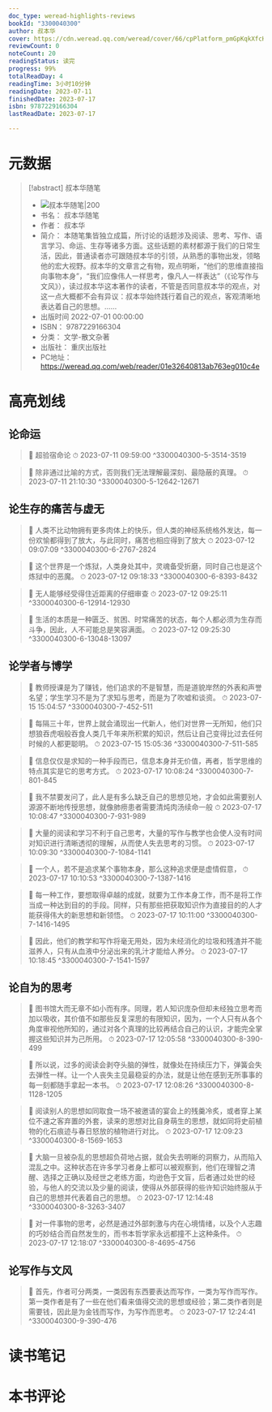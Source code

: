 ```yaml
---
doc_type: weread-highlights-reviews
bookId: "3300040300"
author: 叔本华
cover: https://cdn.weread.qq.com/weread/cover/66/cpPlatform_pmGpKqkXfcHMmDWGoCcoo4/t7_cpPlatform_pmGpKqkXfcHMmDWGoCcoo4.jpg
reviewCount: 0
noteCount: 20
readingStatus: 读完
progress: 99%
totalReadDay: 4
readingTime: 3小时10分钟
readingDate: 2023-07-11
finishedDate: 2023-07-17
isbn: 9787229166304
lastReadDate: 2023-07-17

---
```

# 元数据
> [!abstract] 叔本华随笔
> - ![ 叔本华随笔|200](https://cdn.weread.qq.com/weread/cover/66/cpPlatform_pmGpKqkXfcHMmDWGoCcoo4/t7_cpPlatform_pmGpKqkXfcHMmDWGoCcoo4.jpg)
> - 书名： 叔本华随笔
> - 作者： 叔本华
> - 简介： 本随笔集皆独立成篇，所讨论的话题涉及阅读、思考、写作、语言学习、命运、生存等诸多方面。这些话题的素材都源于我们的日常生活，因此，普通读者亦可跟随叔本华的引领，从熟悉的事物出发，领略他的宏大视野。叔本华的文章言之有物，观点明晰，“他们的思维直接指向事物本身”，“我们应像伟人一样思考，像凡人一样表达”（《论写作与文风》），读过叔本华这本著作的读者，不管是否同意叔本华的观点，对这一点大概都不会有异议：叔本华始终践行着自己的观点，客观清晰地表达着自己的思想。……
> - 出版时间 2022-07-01 00:00:00
> - ISBN： 9787229166304
> - 分类： 文学-散文杂著
> - 出版社： 重庆出版社
> - PC地址：https://weread.qq.com/web/reader/01e32640813ab763eg010c4e

# 高亮划线

## 论命运

> 📌 超验宿命论 
> ⏱ 2023-07-11 09:59:00 ^3300040300-5-3514-3519

> 📌 除非通过比喻的方式，否则我们无法理解最深刻、最隐蔽的真理。 
> ⏱ 2023-07-11 21:10:30 ^3300040300-5-12642-12671

## 论生存的痛苦与虚无

> 📌 人类不比动物拥有更多肉体上的快乐，但人类的神经系统格外发达，每一份欢愉都得到了放大，与此同时，痛苦也相应得到了放大 
> ⏱ 2023-07-12 09:07:09 ^3300040300-6-2767-2824

> 📌 这个世界是一个炼狱，人类身处其中，灵魂备受折磨，同时自己也是这个炼狱中的恶魔。 
> ⏱ 2023-07-12 09:18:33 ^3300040300-6-8393-8432

> 📌 无人能够经受得住近距离的仔细审查 
> ⏱ 2023-07-12 09:25:11 ^3300040300-6-12914-12930

> 📌 生活的本质是一种匮乏、贫困、时常痛苦的状态，每个人都必须为生存而斗争，因此，人不可能总是笑容满面。 
> ⏱ 2023-07-12 09:25:30 ^3300040300-6-13048-13097

## 论学者与博学

> 📌 教师授课是为了赚钱，他们追求的不是智慧，而是道貌岸然的外表和声誉名望；学生学习不是为了求知与思考，而是为了吹嘘和谈资。 
> ⏱ 2023-07-15 15:04:57 ^3300040300-7-452-511

> 📌 每隔三十年，世界上就会涌现出一代新人，他们对世界一无所知，他们只想狼吞虎咽般吞食人类几千年来所积累的知识，然后让自己变得比过去任何时候的人都更聪明。 
> ⏱ 2023-07-15 15:05:36 ^3300040300-7-511-585

> 📌 信息仅仅是求知的一种手段而已，信息本身并无价值，再者，哲学思维的特点其实是它的思考方式。 
> ⏱ 2023-07-17 10:08:24 ^3300040300-7-801-845

> 📌 我不禁要发问了，此人是有多么缺乏自己的思想见地，才会如此需要别人源源不断地传授思想，就像肺痨患者需要清炖肉汤续命一般 
> ⏱ 2023-07-17 10:08:47 ^3300040300-7-931-989

> 📌 大量的阅读和学习不利于自己思考，大量的写作与教学也会使人没有时间对知识进行清晰透彻的理解，从而使人失去思考的习惯。 
> ⏱ 2023-07-17 10:09:30 ^3300040300-7-1084-1141

> 📌 一个人，若不是追求某个事物本身，那么这种追求便是虚情假意， 
> ⏱ 2023-07-17 10:10:53 ^3300040300-7-1387-1416

> 📌 每一种工作，要想取得卓越的成就，就要为工作本身工作，而不是将工作当成一种达到目的的手段。同样，只有那些把获取知识作为直接目的的人才能获得伟大的新思想和新领悟。 
> ⏱ 2023-07-17 10:11:00 ^3300040300-7-1416-1495

> 📌 因此，他们的教学和写作将毫无用处，因为未经消化的垃圾和残渣并不能滋养人，只有从血液中分泌出来的乳汁才能给人养分。 
> ⏱ 2023-07-17 10:18:45 ^3300040300-7-1541-1597

## 论自为的思考

> 📌 图书馆大而无章不如小而有序。同理，若人知识庞杂但却未经独立思考而加以吸收，其价值不如那些反复深思的有限知识，因为，一个人只有从各个角度审视他所知的，通过对各个真理的比较再结合自己的认识，才能完全掌握这些知识并为己所用。 
> ⏱ 2023-07-17 12:05:58 ^3300040300-8-390-499

> 📌 所以说，过多的阅读会剥夺头脑的弹性，就像处在持续压力下，弹簧会失去弹性一样。让一个人丧失主见最稳妥的办法，就是让他在感到无所事事的每一刻都随手拿起一本书。 
> ⏱ 2023-07-17 12:08:26 ^3300040300-8-1128-1205

> 📌 阅读别人的思想如同取食一场不被邀请的宴会上的残羹冷炙，或者穿上某位不速之客弃置的外套，读来的思想对比自身萌生的思想，就如同将史前植物的化石痕迹与春日怒放的植物进行对比。 
> ⏱ 2023-07-17 12:09:23 ^3300040300-8-1569-1653

> 📌 大脑一旦被杂乱的思想超负荷地占据，就会失去明晰的洞察力，从而陷入混乱之中。这种状态在许多学习者身上都可以被观察到，他们在理智之清醒、选择之正确以及经世之老练方面，均逊色于文盲，后者通过处世的经验，与他人的交流以及少量的阅读，使得从外部获得的些许知识始终服从于自己的思想并代表着自己的思想。 
> ⏱ 2023-07-17 12:14:48 ^3300040300-8-3263-3407

> 📌 对一件事物的思考，必然是通过外部刺激与内在心境情绪，以及个人志趣的巧妙结合而自然发生的，而书本哲学家永远都撞不上这种条件。 
> ⏱ 2023-07-17 12:18:07 ^3300040300-8-4695-4756

## 论写作与文风

> 📌 首先，作者可分两类，一类因有东西要表达而写作，一类为写作而写作。第一类作者是有了一些在他们看来值得交流的思想或经验；第二类作者则是需要钱，因此是为金钱而写作，为写作而思考。 
> ⏱ 2023-07-17 12:24:41 ^3300040300-9-390-476

# 读书笔记

# 本书评论
